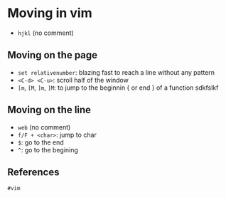 # Moving in vim

* `hjkl` (no comment)

## Moving on the page
* `set relativenumber`: blazing fast to reach a line without any pattern
* `<C-d> <C-u>`: scroll half of the window 
* `[m`, `[M`, `]m`, `]M`: to jump to the beginnin { or end } of a function
  sdkfslkf 
## Moving on the line
* `web` (no comment)
* `f/F + <char>`: jump to char
* `$`: go to the end
* `^`: go to the begining

## References
    #vim
